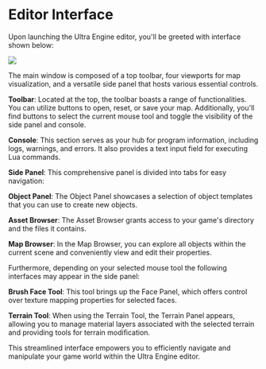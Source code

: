 # Editor Interface

Upon launching the Ultra Engine editor, you'll be greeted with interface shown below:

![](https://github.com/UltraEngine/Documentation/blob/master/Images/defaultviewmax.png?raw=true)

The main window is composed of a top toolbar, four viewports for map visualization, and a versatile side panel that hosts various essential controls.

**Toolbar**: Located at the top, the toolbar boasts a range of functionalities. You can utilize buttons to open, reset, or save your map. Additionally, you'll find buttons to select the current mouse tool and toggle the visibility of the side panel and console.

**Console**: This section serves as your hub for program information, including logs, warnings, and errors. It also provides a text input field for executing Lua commands.

**Side Panel**: This comprehensive panel is divided into tabs for easy navigation:

**Object Panel**: The Object Panel showcases a selection of object templates that you can use to create new objects.

**Asset Browser**: The Asset Browser grants access to your game's directory and the files it contains.

**Map Browser**: In the Map Browser, you can explore all objects within the current scene and conveniently view and edit their properties.

Furthermore, depending on your selected mouse tool the following interfaces may appear in the side panel:

**Brush Face Tool**: This tool brings up the Face Panel, which offers control over texture mapping properties for selected faces.

**Terrain Tool**: When using the Terrain Tool, the Terrain Panel appears, allowing you to manage material layers associated with the selected terrain and providing tools for terrain modification.

This streamlined interface empowers you to efficiently navigate and manipulate your game world within the Ultra Engine editor.
